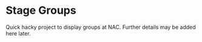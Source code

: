 # Stage Groups

Quick hacky project to display groups at NAC. Further details may be added here later.
